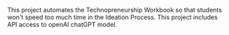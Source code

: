 This project automates the Technopreneurship Workbook so that students won't speed too much time in the Ideation Process. This project includes API access to openAI chatGPT model.

